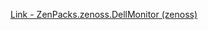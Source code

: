 [Link - ZenPacks.zenoss.DellMonitor (zenoss)](https://github.com/zenoss/ZenPacks.zenoss.DellMonitor)
